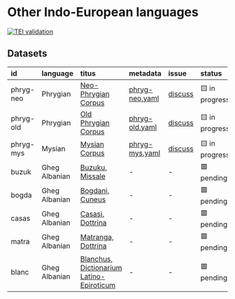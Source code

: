 # Other Indo-European languages
[![TEI validation](https://github.com/TITUS-2-0/other-ie/actions/workflows/validate_data.yaml/badge.svg?branch=main)](https://github.com/TITUS-2-0/other-ie/actions/workflows/validate_data.yaml)
## Datasets
| id        | language      | titus                                                                                                         | metadata                                                                                 | issue                                                     | status         |
|:----------|:--------------|:--------------------------------------------------------------------------------------------------------------|:-----------------------------------------------------------------------------------------|:----------------------------------------------------------|:---------------|
| phryg-neo | Phrygian      | [Neo-Phrygian Corpus](http://titus.uni-frankfurt.de/texte/etcs/phrygian/phryg.htm)                            | [phryg-neo.yaml](https://github.com/TITUS-2-0/metadata/blob/main/curated/phryg-neo.yaml) | [discuss](https://github.com/TITUS-2-0/other-ie/issues/3) | 🟨 in progress |
| phryg-old | Phrygian      | [Old Phrygian Corpus](http://titus.uni-frankfurt.de/texte/etcs/phrygian/phryg.htm)                            | [phryg-old.yaml](https://github.com/TITUS-2-0/metadata/blob/main/curated/phryg-old.yaml) | [discuss](https://github.com/TITUS-2-0/other-ie/issues/2) | 🟨 in progress |
| phryg-mys | Mysian        | [Mysian Corpus](http://titus.uni-frankfurt.de/texte/etcs/phrygian/phryg.htm)                                  | [phryg-mys.yaml](https://github.com/TITUS-2-0/metadata/blob/main/curated/phryg-mys.yaml) | [discuss](https://github.com/TITUS-2-0/other-ie/issues/4) | 🟨 in progress |
| buzuk     | Gheg Albanian | [Buzuku, Missale](http://titus.uni-frankfurt.de/texte/etcs/alban/buzuku/buzuk.htm)                            | -                                                                                        | -                                                         | 🟥 pending     |
| bogda     | Gheg Albanian | [Bogdani, Cuneus](http://titus.uni-frankfurt.de/texte/etcs/alban/bogdani/bogda.htm)                           | -                                                                                        | -                                                         | 🟥 pending     |
| casas     | Gheg Albanian | [Casasi, Dottrina](http://titus.uni-frankfurt.de/texte/etcs/alban/casasi/casas.htm)                           | -                                                                                        | -                                                         | 🟥 pending     |
| matra     | Gheg Albanian | [Matranga, Dottrina](http://titus.uni-frankfurt.de/texte/etcs/alban/matranga/matra.htm)                       | -                                                                                        | -                                                         | 🟥 pending     |
| blanc     | Gheg Albanian | [Blanchus, Dictionarium Latino-Epiroticum](http://titus.uni-frankfurt.de/texte/etcs/alban/blanchus/blanc.htm) | -                                                                                        | -                                                         | 🟥 pending     |
